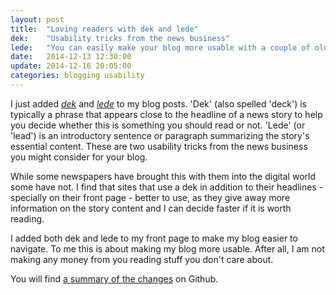 ```yaml
---
layout: post
title:  "Loving readers with dek and lede"
dek:    "Usability tricks from the news business"
lede:   "You can easily make your blog more usable with a couple of old-timer usability tricks. And doing so might give away that you care about your readers."
date:   2014-12-13 12:30:00
update: 2014-12-16 20:05:00
categories: blogging usability
---
```

I just added _[dek][deck]_ and _[lede][lead]_ to my blog posts. 'Dek' (also spelled 'deck') is typically a phrase that appears close to the headline of a news story to help you decide whether this is something you should read or not. 'Lede' (or 'lead') is an introductory sentence or paragraph summarizing the story's essential content. These are two usability tricks from the news business you might consider for your blog.

While some newspapers have brought this with them into the digital world some have not. I find that sites that use a dek in addition to their headlines - specially on their front page - better to use, as they give away more information on the story content and I can decide faster if it is worth reading.

I added both dek and lede to my front page to make my blog easier to navigate. To me this is about making my blog more usable. After all, I am not making any money from you reading stuff you don't care about.

You will find [a summary of the changes][dek-and-lede-commit] on Github.

[deck]: http://en.wikipedia.org/wiki/News_style#Deck
[lead]: http://en.wikipedia.org/wiki/News_style#Lead
[dek-and-lede-commit]: https://github.com/akafred/akafred.github.io/commit/6a8e95fa0a0010cac5bdcce702ac4023662522c3
